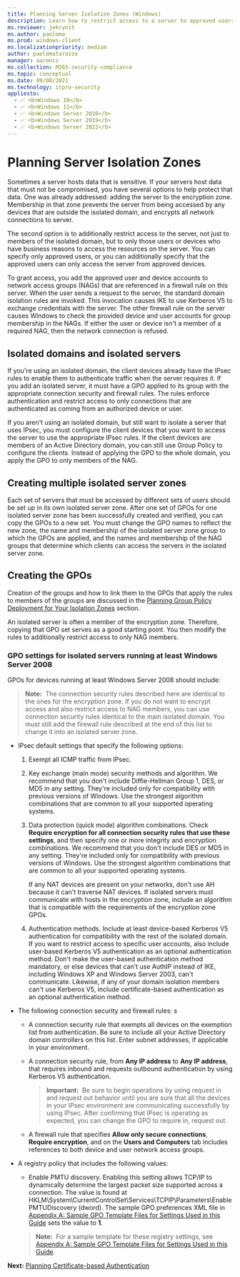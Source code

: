 ```yaml
---
title: Planning Server Isolation Zones (Windows)
description: Learn how to restrict access to a server to approved users by using a server isolation zone in Windows Defender Firewall with Advanced Security.
ms.reviewer: jekrynit
ms.author: paoloma
ms.prod: windows-client
ms.localizationpriority: medium
author: paolomatarazzo
manager: aaroncz
ms.collection: M365-security-compliance
ms.topic: conceptual
ms.date: 09/08/2021
ms.technology: itpro-security
appliesto: 
  - ✅ <b>Windows 10</b>
  - ✅ <b>Windows 11</b>
  - ✅ <b>Windows Server 2016</b>
  - ✅ <b>Windows Server 2019</b>
  - ✅ <b>Windows Server 2022</b>
---
```


# Planning Server Isolation Zones


Sometimes a server hosts data that is sensitive. If your servers host data that must not be compromised, you have several options to help protect that data. One was already addressed: adding the server to the encryption zone. Membership in that zone prevents the server from being accessed by any devices that are outside the isolated domain, and encrypts all network connections to server.

The second option is to additionally restrict access to the server, not just to members of the isolated domain, but to only those users or devices who have business reasons to access the resources on the server. You can specify only approved users, or you can additionally specify that the approved users can only access the server from approved devices.

To grant access, you add the approved user and device accounts to network access groups (NAGs) that are referenced in a firewall rule on this server. When the user sends a request to the server, the standard domain isolation rules are invoked. This invocation causes IKE to use Kerberos V5 to exchange credentials with the server. The other firewall rule on the server causes Windows to check the provided device and user accounts for group membership in the NAGs. If either the user or device isn't a member of a required NAG, then the network connection is refused.

## Isolated domains and isolated servers

If you're using an isolated domain, the client devices already have the IPsec rules to enable them to authenticate traffic when the server requires it. If you add an isolated server, it must have a GPO applied to its group with the appropriate connection security and firewall rules. The rules enforce authentication and restrict access to only connections that are authenticated as coming from an authorized device or user.

If you aren't using an isolated domain, but still want to isolate a server that uses IPsec, you must configure the client devices that you want to access the server to use the appropriate IPsec rules. If the client devices are members of an Active Directory domain, you can still use Group Policy to configure the clients. Instead of applying the GPO to the whole domain, you apply the GPO to only members of the NAG.

## Creating multiple isolated server zones

Each set of servers that must be accessed by different sets of users should be set up in its own isolated server zone. After one set of GPOs for one isolated server zone has been successfully created and verified, you can copy the GPOs to a new set. You must change the GPO names to reflect the new zone, the name and membership of the isolated server zone group to which the GPOs are applied, and the names and membership of the NAG groups that determine which clients can access the servers in the isolated server zone.

## Creating the GPOs

Creation of the groups and how to link them to the GPOs that apply the rules to members of the groups are discussed in the [Planning Group Policy Deployment for Your Isolation Zones](planning-group-policy-deployment-for-your-isolation-zones.md) section.

An isolated server is often a member of the encryption zone. Therefore, copying that GPO set serves as a good starting point. You then modify the rules to additionally restrict access to only NAG members.

### GPO settings for isolated servers running at least Windows Server 2008

GPOs for devices running at least Windows Server 2008 should include:

>**Note:**  The connection security rules described here are identical to the ones for the encryption zone. If you do not want to encrypt access and also restrict access to NAG members, you can use connection security rules identical to the main isolated domain. You must still add the firewall rule described at the end of this list to change it into an isolated server zone.

-   IPsec default settings that specify the following options:

    1.  Exempt all ICMP traffic from IPsec.

    2.  Key exchange (main mode) security methods and algorithm. We recommend that you don't include Diffie-Hellman Group 1, DES, or MD5 in any setting. They're included only for compatibility with previous versions of Windows. Use the strongest algorithm combinations that are common to all your supported operating systems.

    3.  Data protection (quick mode) algorithm combinations. Check **Require encryption for all connection security rules that use these settings**, and then specify one or more integrity and encryption combinations. We recommend that you don't include DES or MD5 in any setting. They're included only for compatibility with previous versions of Windows. Use the strongest algorithm combinations that are common to all your supported operating systems.

        If any NAT devices are present on your networks, don't use AH because it can't traverse NAT devices. If isolated servers must communicate with hosts in the encryption zone, include an algorithm that is compatible with the requirements of the encryption zone GPOs.

    4.  Authentication methods. Include at least device-based Kerberos V5 authentication for compatibility with the rest of the isolated domain. If you want to restrict access to specific user accounts, also include user-based Kerberos V5 authentication as an optional authentication method. Don't make the user-based authentication method mandatory, or else devices that can't use AuthIP instead of IKE, including Windows XP and Windows Server 2003, can't communicate. Likewise, if any of your domain isolation members can't use Kerberos V5, include certificate-based authentication as an optional authentication method.

-   The following connection security and firewall rules:
s
    -   A connection security rule that exempts all devices on the exemption list from authentication. Be sure to include all your Active Directory domain controllers on this list. Enter subnet addresses, if applicable in your environment.

    -   A connection security rule, from **Any IP address** to **Any IP address**, that requires inbound and requests outbound authentication by using Kerberos V5 authentication.

        >**Important:**  Be sure to begin operations by using request in and request out behavior until you are sure that all the devices in your IPsec environment are communicating successfully by using IPsec. After confirming that IPsec is operating as expected, you can change the GPO to require in, request out.

    -   A firewall rule that specifies **Allow only secure connections**, **Require encryption**, and on the **Users and Computers** tab includes references to both device and user network access groups.

-   A registry policy that includes the following values:

    -   Enable PMTU discovery. Enabling this setting allows TCP/IP to dynamically determine the largest packet size supported across a connection. The value is found at HKLM\\System\\CurrentControlSet\\Services\\TCPIP\\Parameters\\EnablePMTUDiscovery (dword). The sample GPO preferences XML file in [Appendix A: Sample GPO Template Files for Settings Used in this Guide](appendix-a-sample-gpo-template-files-for-settings-used-in-this-guide.md) sets the value to **1**.

    >**Note:**  For a sample template for these registry settings, see [Appendix A: Sample GPO Template Files for Settings Used in this Guide](appendix-a-sample-gpo-template-files-for-settings-used-in-this-guide.md).

**Next:** [Planning Certificate-based Authentication](planning-certificate-based-authentication.md)
